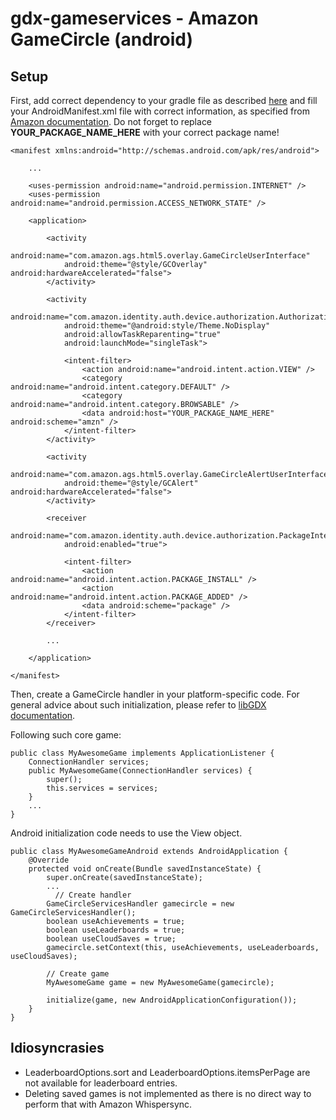 # gdx-gameservices - Amazon GameCircle (android)

## Setup

First, add correct dependency to your gradle file as described [here](../README.md#setup) and fill your AndroidManifest.xml file with correct information, as specified from [Amazon documentation](https://developer.amazon.com/docs/gamecircle/initialize-android.html#StepThree).
Do not forget to replace **YOUR_PACKAGE_NAME_HERE** with your correct package name!
    
    <manifest xmlns:android="http://schemas.android.com/apk/res/android">
    
        ...
    
        <uses-permission android:name="android.permission.INTERNET" />
        <uses-permission android:name="android.permission.ACCESS_NETWORK_STATE" />
    
        <application>
        
            <activity
                android:name="com.amazon.ags.html5.overlay.GameCircleUserInterface"
                android:theme="@style/GCOverlay" android:hardwareAccelerated="false">
            </activity>
            
            <activity
                android:name="com.amazon.identity.auth.device.authorization.AuthorizationActivity"
                android:theme="@android:style/Theme.NoDisplay"
                android:allowTaskReparenting="true"
                android:launchMode="singleTask">
             
                <intent-filter>
                    <action android:name="android.intent.action.VIEW" />
                    <category android:name="android.intent.category.DEFAULT" />
                    <category android:name="android.intent.category.BROWSABLE" />
                    <data android:host="YOUR_PACKAGE_NAME_HERE" android:scheme="amzn" />
                </intent-filter>
            </activity>
             
            <activity
                android:name="com.amazon.ags.html5.overlay.GameCircleAlertUserInterface"
                android:theme="@style/GCAlert" android:hardwareAccelerated="false">
            </activity>
             
            <receiver
                android:name="com.amazon.identity.auth.device.authorization.PackageIntentReceiver"
                android:enabled="true">
             
                <intent-filter>
                    <action android:name="android.intent.action.PACKAGE_INSTALL" />
                    <action android:name="android.intent.action.PACKAGE_ADDED" />
                    <data android:scheme="package" />
                </intent-filter>
            </receiver>
            
            ...
            
        </application>
    
    </manifest>

Then, create a GameCircle handler in your platform-specific code. For general advice about such initialization, please refer to [libGDX documentation](https://github.com/libgdx/libgdx/wiki/Interfacing-with-platform-specific-code).

Following such core game:
    
    public class MyAwesomeGame implements ApplicationListener {
        ConnectionHandler services;
        public MyAwesomeGame(ConnectionHandler services) {
            super();
            this.services = services;
        }
        ...
    }

Android initialization code needs to use the View object.

    public class MyAwesomeGameAndroid extends AndroidApplication {
        @Override
        protected void onCreate(Bundle savedInstanceState) {
            super.onCreate(savedInstanceState);
            ...
              // Create handler
            GameCircleServicesHandler gamecircle = new GameCircleServicesHandler();
            boolean useAchievements = true;
            boolean useLeaderboards = true;
            boolean useCloudSaves = true;
            gamecircle.setContext(this, useAchievements, useLeaderboards, useCloudSaves);
            
            // Create game
            MyAwesomeGame game = new MyAwesomeGame(gamecircle);
            
            initialize(game, new AndroidApplicationConfiguration());
        }
    }

## Idiosyncrasies

* LeaderboardOptions.sort and LeaderboardOptions.itemsPerPage are not available for leaderboard entries.
* Deleting saved games is not implemented as there is no direct way to perform that with Amazon Whispersync.
